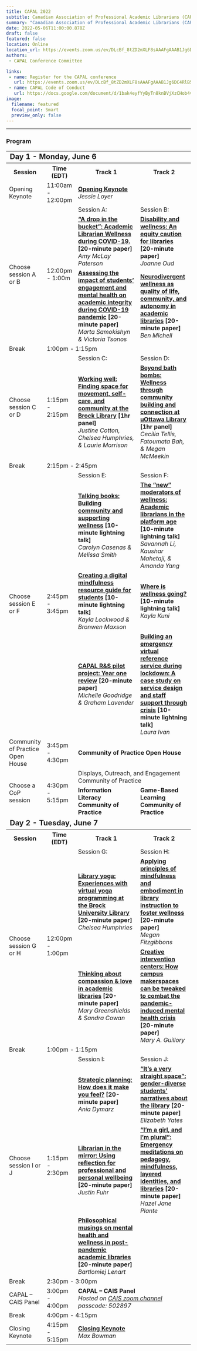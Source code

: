 ```yaml
---
title: CAPAL 2022
subtitle: Canadian Association of Professional Academic Librarians (CAPAL) Conference
summary: "Canadian Association of Professional Academic Librarians (CAPAL) Conference"
date: 2022-05-06T11:00:00.878Z
draft: false
featured: false
location: Online
location_url: https://events.zoom.us/ev/DLcBf_8tZD2mXLF8sAAAFgAAAB1Jg6DC4RlB59fqQghMRbUJ0y19GtfPZU-uPLEBeOMdf8yvPuCY~AEdhYueavXMvJCsgl-NOUsUNZUySPICd5Xl2NN0
authors:
 - CAPAL Conference Committee

links:
 - name: Register for the CAPAL conference
   url: https://events.zoom.us/ev/DLcBf_8tZD2mXLF8sAAAFgAAAB1Jg6DC4RlB59fqQghMRbUJ0y19GtfPZU-uPLEBeOMdf8yvPuCY~AEdhYueavXMvJCsgl-NOUsUNZUySPICd5Xl2NN0
 - name: CAPAL Code of Conduct
   url: https://docs.google.com/document/d/1bak4eyfYyByTn8knBVjXzCHob4vHbS4m/edit
image:
  filename: featured
  focal_point: Smart
  preview_only: false
---
```


---

### Program
<table style="width:100%">
  <tr>
      <td colspan=4 style="font-size:20px"><strong>Day 1 - Monday, June 6</strong> </td>
  </tr>
  <tr>
    <th style="width:15%">Session</th>
    <th style="width:15%">Time (EDT)</th>
    <th style="width:40%">Track 1</th>
    <th style="width:40%">Track 2</th>
  </tr>
  <tr>
      <td>Opening Keynote</td>
    <td>11:00am - 12:00pm</td>
    <td colspan=2>
      <STRONG><a href="https://www.cais-community.ca/talk/CAPAL2022.1.Opening/">Opening Keynote</a></STRONG></br>
        <i>Jessie Loyer</i>
    </td>
  </tr>
  <tr>
    <td rowspan=3>Choose session A or B</td>
    <td rowspan=3>12:00pm - 1:00m</td>
    <td>Session A:</td>
    <td>Session B:</td>
  </tr>
  <tr>
    <td><strong><a href="https://www.cais-community.ca/talk/CAPAL2022.2.Paterson/">“A drop in the bucket”: Academic Librarian Wellness during COVID-19.</a> [20-minute paper]</strong><br>
        <i>Amy McLay Paterson</i>
     </td>
    <td><strong><a href="https://www.cais-community.ca/talk/CAPAL2022.3.Oud/">Disability and wellness: An equity caution for libraries</a> [20-minute paper]</strong><br>
        <i>Joanne Oud</i>
    </td>
  </tr>
  <tr>
    <td><strong><a href="https://www.cais-community.ca/talk/CAPAL2022.4.Samokishyn/">Assessing the impact of students’ engagement and mental health on academic integrity during COVID-19 pandemic</a> [20-minute paper]</strong><br>
        <i>Marta Samokishyn & Victoria Tsonos </i>
    </td>
    <td><strong><a href="https://www.cais-community.ca/talk/CAPAL2022.5.Michell/">Neurodivergent wellness as quality of life, community, and autonomy in academic libraries</a> [20-minute paper]</strong><br>
        <i>Ben Michell</i>
    </td>
  </tr>
  <tr>
    <td>Break</td>
    <td colspan=3>1:00pm - 1:15pm</td>
  </tr>
  <tr>
    <td rowspan=2>Choose session C or D</td>
    <td rowspan=2>1:15pm - 2:15pm</td>
    <td>Session C:</td>
    <td>Session D:</td>
  </tr>
  <tr>
    <td><strong><a href="https://www.cais-community.ca/talk/CAPAL2022.6.Cotton/">Working well: Finding space for movement, self-care, and community at the Brock Library</a> [1hr panel]</strong><br>
        <i>Justine Cotton, Chelsea Humphries, & Laurie Morrison</i>
    </td>
    <td><strong><a href="https://www.cais-community.ca/talk/CAPAL2022.7.Tellis/">Beyond bath bombs: Wellness through community building and connection at uOttawa Library</a> [1hr panel]</strong><br>
        <i>Cecilia Tellis, Fatoumata Bah, & Megan McMeekin</i>
    </td>
  </tr> 
  <tr>
    <td>Break</td>
    <td colspan=3>2:15pm - 2:45pm</td>
  </tr>
  <tr>
    <td rowspan=4>Choose session E or F</td>
    <td rowspan=4>2:45pm - 3:45pm</td>
    <td>Session E:</td>
    <td>Session F:</td>
  </tr>
  <tr>
    <td><strong><a href="https://www.cais-community.ca/talk/CAPAL2022.8.Casenas/">Talking books: Building community and supporting wellness</a> [10-minute lightning talk]</strong><br>
        <i>Carolyn Casenas & Melissa Smith</i>
    </td>
    <td><strong><a href="https://www.cais-community.ca/talk/CAPAL2022.9.Li/">The “new” moderators of wellness: Academic librarians in the platform age</a> [10-minute lightning talk]</strong><br>
        <i>Savannah Li, Kaushar Mahetaji, & Amanda Yang</i>
    </td>
  </tr>
  <tr>
    <td><strong><a href="https://www.cais-community.ca/talk/CAPAL2022.10.Lockwood/">Creating a digital mindfulness resource guide for students</a> [10-minute lightning talk]</strong><br>
        <i>Kayla Lockwood & Bronwen Maxson</i>
    </td>
    <td><strong><a href="https://www.cais-community.ca/talk/CAPAL2022.11.Kuni/">Where is wellness going?</a> [10-minute lightning talk]</strong><br>
        <i>Kayla Kuni</i>
    </td>
  </tr>
  <tr>
    <td><strong><a href="https://www.cais-community.ca/talk/CAPAL2022.12.Goodridge/">CAPAL R&S pilot project: Year one review</a> [20-minute paper]</strong><br>
        <i>Michelle Goodridge & Graham Lavender</i>
    </td>
    <td><strong><a href="https://www.cais-community.ca/talk/CAPAL2022.13.Ivan/">Building an emergency virtual reference service during lockdown: A case study on service design and staff support through crisis</a> [10-minute lightning talk]</strong><br>
        <i>Laura Ivan</i>
    </td>
    </tr>
  <tr>
    <td>Community of Practice Open House</td>
    <td>3:45pm - 4:30pm</td>
    <td colspan=2>
      <STRONG>Community of Practice Open House</STRONG> 
    </td>
  </tr>
  <tr>
    <td rowspan=2>Choose a CoP session</td>
    <td rowspan=2>4:30pm - 5:15pm</td>  
    <td colspan=2>Displays, Outreach, and Engagement Community of Practice</td>
   </tr>
   <tr>
    <td><STRONG>Information Literacy Community of Practice</STRONG></td>
    <td><STRONG>Game-Based Learning Community of Practice<STRONG></td>
  </tr>
  <tr>
      <td colspan=4 style="font-size:20px"><strong><font>Day 2 - Tuesday, June 7</font></strong></td>
  </tr>
  <tr>
    <th>Session</th>
    <th>Time (EDT)</th>
    <th>Track 1</th>
    <th>Track 2</th>
  </tr>  
  <tr>
    <td rowspan=3>Choose session G or H</td>
    <td rowspan=3>12:00pm - 1:00pm</td>
    <td>Session G:</td>
    <td>Session H:</td>
  </tr>
  <tr>
      <td><strong><a href="https://www.cais-community.ca/talk/CAPAL2022.14.Humphries/">Library yoga: Experiences with virtual yoga programming at the Brock University Library</a> [20-minute paper]</strong><br>
        <i>Chelsea Humphries</i>
    </td>
      <td><strong><a href="https://www.cais-community.ca/talk/CAPAL2022.15.Fitzgibbons/">Applying principles of mindfulness and embodiment in library instruction to foster wellness</a> [20-minute paper]</strong><br>
        <i>Megan Fitzgibbons</i>
    </td>
  </tr>
  <tr>
      <td><strong><a href="https://www.cais-community.ca/talk/CAPAL2022.16.Greenshields/">Thinking about compassion & love in academic libraries</a> [20-minute paper]</strong><br>
        <i>Mary Greenshields & Sandra Cowan </i>
    </td>
      <td><strong><a href="https://www.cais-community.ca/talk/CAPAL2022.17.Guillory/">Creative intervention centers: How campus makerspaces can be tweaked to combat the pandemic-induced mental health crisis</a> [20-minute paper]</strong><br>
        <i>Mary A. Guillory</i>
    </td>
  </tr>
  </tr> 
  <tr>
    <td>Break</td>
    <td colspan=3>1:00pm - 1:15pm</td>
  </tr>
  <tr>
    <td rowspan=4>Choose session I or J</td>
    <td rowspan=4>1:15pm - 2:30pm</td>
    <td>Session I:</td>
    <td>Session J:</td>
  </tr>
  <tr>
    <td><strong><a href="https://www.cais-community.ca/talk/CAPAL2022.18.Dymarz/">Strategic planning: How does it make you feel?</a> [20-minute paper]</strong><br>
        <i>Ania Dymarz</i>
    </td>
    <td><strong><a href="https://www.cais-community.ca/talk/CAPAL2022.19.Yates/">“It’s a very straight space”: gender-diverse students’ narratives about the library</a> [20-minute paper]</strong><br>
        <i>Elizabeth Yates</i>
    </td>
  </tr>
  <tr>
    <td><strong><a href="https://www.cais-community.ca/talk/CAPAL2022.20.Fuhr/">Librarian in the mirror: Using reflection for professional and personal wellbeing</a> [20-minute paper]</strong><br>
        <i>Justin Fuhr</i>
    </td>
    <td><strong><a href="https://www.cais-community.ca/talk/CAPAL2022.21.Plante/">“I’m a girl, and I’m plural”: Emergency meditations on pedagogy, mindfulness, layered identities, and libraries</a> [20-minute paper]</strong><br>
        <i>Hazel Jane Plante</i>
    </td>
  </tr>
  <tr>
    <td><strong><a href="https://www.cais-community.ca/talk/CAPAL2022.22.Lenart/">Philosophical musings on mental health and wellness in post-pandemic academic libraries</a> [20-minute paper]</strong><br>
        <i>Bartlomiej Lenart</i>
    </td>
    </tr>
  <tr>
    <td>Break</td>
    <td colspan=3>2:30pm - 3:00pm</td>
  </tr>
  <tr>
    <td>CAPAL – CAIS Panel </td>
    <td>3:00pm - 4:00pm</td>
    <td colspan=2>
      <STRONG>CAPAL – CAIS Panel</STRONG><br>
        <i>Hosted on <a href="https://us06web.zoom.us/j/88016818664?wd=bWlEMk1oZ3FyWTVFNXZISUh4dlZJdz09">CAIS zoom channel</a> passcode: 502897</i>
    </td>
  </tr>
  <tr>
    <td>Break</td>
    <td colspan=3>4:00pm - 4:15pm</td>
  </tr>
  <tr>
    <td>Closing Keynote</td>
    <td>4:15pm - 5:15pm</td>
    <td colspan=2>
        <STRONG><a href="https://www.cais-community.ca/talk/CAPAL2022.23.Closing/">Closing Keynote</a></STRONG><br>
        <i>Max Bowman</i>
    </td>
  </tr>
</table>
